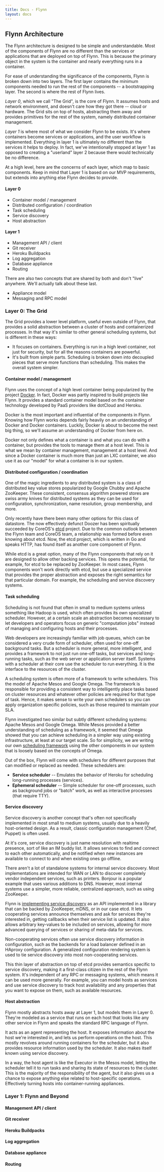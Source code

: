 ```yaml
---
title: Docs - Flynn
layout: docs
---
```


## Flynn Architecture

The Flynn architecture is designed to be simple and understandable. Most of the
components of Flynn are no different than the services or applications that are
deployed on top of Flynn. This is because the primary object in the system is
the container and nearly everything runs in a container.

For ease of understanding the significance of the components, Flynn is broken
down into two layers. The first layer contains the minimum components needed to
run the rest of the components -- a bootstrapping layer. The second is where the
rest of Flynn lives.

*Layer 0*, which we call "The Grid", is the core of Flynn. It assumes hosts and
network environment, and doesn't care how they got there -- cloud or hardware.
The Grid sits on top of hosts, abstracting them away and provides primitives for
the rest of the system, namely distributed container management.

*Layer 1* is where most of what we consider Flynn to be exists. It's where
containers become services or applications, and the user workflow is
implemented. Everything in layer 1 is ultimately no different than the services
it helps to deploy. In fact, we've intentionally stopped at layer 1 as opposed
to creating a "userland" layer 2 because there would technically be no
difference.

At a high level, here are the concerns of each layer, which map to basic
components. Keep in mind that Layer 1 is based on our MVP requirements, but
extends into anything else Flynn decides to provide.

#### Layer 0

* Container model / management
* Distributed configuration / coordination
* Task scheduling
* Service discovery
* Host abstraction

#### Layer 1

* Management API / client
* Git receiver
* Heroku Buildpacks
* Log aggregation
* Database appliance
* Routing

There are also two concepts that are shared by both and don't "live" anywhere.
We'll actually talk about these last.

* Appliance model
* Messaging and RPC model


### Layer 0: The Grid

The Grid provides a lower level platform, useful even outside of Flynn, that
provides a solid abstraction between a cluster of hosts and containerized
processes. In that way it's similar to other general scheduling systems, but is
different in these ways:

* It focuses on containers. Everything is run in a high level container, not
  just for security, but for all the reasons containers are powerful.
* It's built from simple parts. Scheduling is broken down into decoupled pieces
  that serve more functions than scheduling. This makes the overall system
  simpler.


#### Container model / management

Flynn uses the concept of a high level container being popularized by the
project [Docker](https://github.com/dotcloud/docker). In fact, Docker was partly
inspired to build projects like Flynn. It provides a standard container model
based on the container technology developed by PaaS providers like dotCloud and
Heroku.

Docker is the most important and influential of the components in Flynn. Knowing
how Flynn works depends fairly heavily on an understanding of Docker and Docker
containers. Luckily, Docker is about to become the next big thing, so we'll
assume an understanding of Docker from here on.

Docker not only defines what a container is and what you can do with
a container, but provides the tools to manage them at a host level. This is what
we mean by container management, management at a host level. And since a Docker
container is much more than just an LXC container, we also use it as our "model"
for what a container is in our system.


#### Distributed configuration / coordination

One of the magic ingredients to any distributed system is a class of distributed
key value stores popularized by Google Chubby and Apache ZooKeeper. These
consistent, consensus algorithm powered stores are swiss army knives for
distributed systems as they can be used for configuration, synchronization, name
resolution, group membership, and more.

Only recently have there been many other options for this class of datastore.
The now effectively defunct Doozer has been spiritually succeeded by CoreOS's
[etcd](https://github.com/coreos/etcd) project. Due to the common outlook
between the Flynn team and CoreOS team, a relationship was formed before even
knowing about etcd. Now, the etcd project, which is written in Go and speaks
HTTP, has found itself as another core component of Flynn.

While etcd is a great option, many of the Flynn components that rely on it are
designed to allow other backing services. This opens the potential, for example,
for etcd to be replaced by ZooKeeper. In most cases, Flynn components won't work
directly with etcd, but use a specialized service that provides the proper
abstraction and exposes the right semantics for that particular domain. For
example, the scheduling and service discovery systems.


#### Task scheduling

Scheduling is not found that often in small to medium systems unless something
like Hadoop is used, which often provides its own specialized scheduler.
However, at a certain scale an abstraction becomes necessary to let developers
and operators focus on generic "computation jobs" instead of managing and
configuring hosts and their processes.

Web developers are increasingly familiar with job queues, which can be
considered a very crude form of scheduler, often used for one-off background
tasks. But a scheduler is more general, more intelligent, and provides
a framework to not just run one-off tasks, but services and long-running tasks,
such as the web server or application server itself. Systems with a scheduler at
their core use the scheduler to run everything. It is the interface to the
resources of the cluster.

A scheduling system is often more of a framework to write schedulers. This the
model of Apache Mesos and Google Omega. The framework is responsible for
providing a consistent way to intelligently place tasks based on cluster
resources and whatever other policies are required for that type of task. Hence,
it makes sense to write your own schedulers so you can apply organization
specific policies, such as those required to maintain your SLA.

Flynn investigated two similar but subtly different scheduling systems: Apache
Mesos and Google Omega. While Mesos provided a better understanding of
scheduling as a framework, it seemed that Omega showed that you can achieve
scheduling in a simpler way using existing infrastructure, at least at our
target scale. So for simplicity, we are writing our own [scheduling
framework](https://github.com/flynn/flynn-host/tree/master/sampi) using the
other components in our system that is loosely based on the concepts of Omega.

Out of the box, Flynn will come with schedulers for different purposes that can
modified or replaced as needed. These schedulers are:

* **Service scheduler** -- Emulates the behavior of Heroku for scheduling
  long-running processes (services).
* **Ephemeral scheduler** -- Simple scheduler for one-off processes, such as
  background jobs or "batch" work, as well as interactive processes (that
  require TTY).


#### Service discovery

Service discovery is another concept that's often not specifically implemented
in most small to medium systems, usually due to a heavily host-oriented design.
As a result, classic configuration management (Chef, Puppet) is often used.

At it's core, service discovery is just name resolution with realtime presence,
sort of like an IM buddy list. It allows services to find and connect to each
other automatically, and be notified when new instances are available to connect
to and when existing ones go offline.

There aren't a lot of standalone systems for internal service discovery. Most
implementations are intended for WAN or LAN to discover completely vendor
independent services, such as printers. Bonjour is a popular example that uses
various additions to DNS. However, most internal systems use a simpler, more
reliable, centralized approach, such as using ZooKeeper.

Flynn is [implementing service discovery](https://github.com/flynn/discoverd) as
an API implemented in a library that can be backed by ZooKeeper, mDNS, or in our
case etcd. It lets cooperating services announce themselves and ask for services
they're interested in, getting callbacks when their service list is updated. It
also allows arbitrary key-values to be included on services, allowing for more
advanced querying of services or sharing of meta-data for services.

Non-cooperating services often use service discovery information in
configuration, such as the backends for a load balancer defined in an HAproxy
configuration. A generalized configuration rendering system is used to tie
service discovery into most non-cooperating services.

This thin layer of abstraction on top of etcd provides semantics specific to
service discovery, making it a first-class citizen in the rest of the Flynn
system. It's independent of any RPC or messaging systems, which means it can be
used more generally. For example, you can model hosts as services and use
service discovery to track host availability and any properties that you want to
expose on them, such as available resources.


#### Host abstraction

Flynn mostly abstracts hosts away at Layer 1, but models them in Layer 0.
They're modeled as a service that runs on each host that looks like any other
service in Flynn and speaks the standard RPC language of Flynn.

It acts as an agent representing the host. It exposes information about the host
we're interested in, and lets us perform operations on the host. This mostly
revolves around running containers for the scheduler, but it also provides
resource information used by the scheduler. It also makes itself known using
service discovery.

In a way, the host agent is like the Executor in the Mesos model, letting the
scheduler tell it to run tasks and sharing its state of resources to the
cluster. This is the majority of the responsibility of the agent, but it also
gives us a chance to expose anything else related to host-specific operations.
Effectively turning hosts into container-running appliances.

### Layer 1: Flynn and Beyond

#### Management API / client

#### Git receiver

#### Heroku Buildpacks

#### Log aggregation

#### Database appliance

#### Routing
